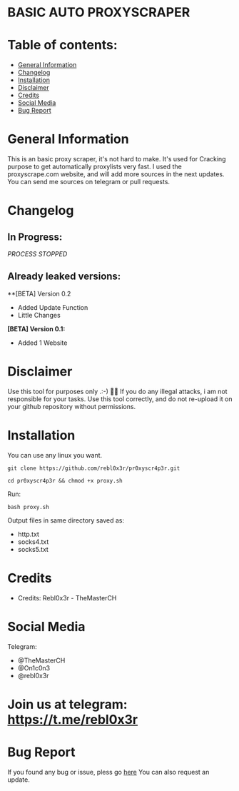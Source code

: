 # BASIC AUTO PROXYSCRAPER 


# Table of contents:
* [General Information](#general-info)
* [Changelog](#changelog)
* [Installation](#installation)
* [Disclaimer](#disclaimer)
* [Credits](#credits)
* [Social Media](#social-media)
* [Bug Report](#bug-report)

# General Information

  This is an basic proxy scraper, it's not hard to make. It's used for Cracking purpose to get automatically proxylists
  very fast. I used the proxyscrape.com website, and will add more sources in the next updates. 
  You can send me sources on telegram or pull requests.

# Changelog


 ## In Progress:
 
  *PROCESS STOPPED*
 
  ## Already leaked versions:
  
  **[BETA] Version 0.2
  
  * Added Update Function
  * Little Changes
  
  **[BETA] Version 0.1:**
  
  * Added 1 Website 

# Disclaimer
  Use this tool for purposes only .:-) 🕵️‍♂️
  If you do any illegal attacks, i am not responsible for your tasks.
  Use this tool correctly, and do not re-upload it on your github repository without permissions.

# Installation

  You can use any linux you want.
  
  ```git clone https://github.com/rebl0x3r/pr0xyscr4p3r.git```
  
  ```cd pr0xyscr4p3r && chmod +x proxy.sh```

  Run:
  
  ```bash proxy.sh```

  Output files in same directory saved as:
  - http.txt
  - socks4.txt
  - socks5.txt

# Credits

* Credits: Rebl0x3r - TheMasterCH

# Social Media
Telegram:
* @TheMasterCH
* @On1c0n3
* @rebl0x3r

# Join us at telegram: https://t.me/rebl0x3r  

# Bug Report
  If you found any bug or issue, pless go [here](https://github.com/rebl0x3r/pr0xyscr4p3r/issues)
  You can also request an update.
